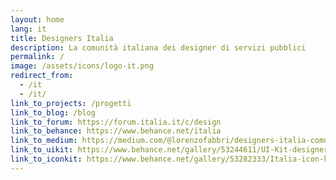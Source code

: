 ```yaml
---
layout: home
lang: it
title: Designers Italia
description: La comunità italiana dei designer di servizi pubblici
permalink: /
image: /assets/icons/logo-it.png
redirect_from:
  - /it
  - /it/
link_to_projects: /progetti
link_to_blog: /blog
link_to_forum: https://forum.italia.it/c/design
link_to_behance: https://www.behance.net/italia
link_to_medium: https://medium.com/@lorenzofabbri/designers-italia-comunita-servizi-pubblici-digitali-pubblica-amministrazione-design-thinking-a04cc7ecc3da
link_to_uikit: https://www.behance.net/gallery/53244611/UI-Kit-designers-italia
link_to_iconkit: https://www.behance.net/gallery/53282333/Italia-icon-kit
---
```

